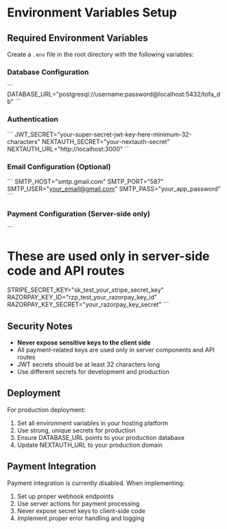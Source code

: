 # Environment Variables Setup

## Required Environment Variables

Create a `.env` file in the root directory with the following variables:

### Database Configuration
\`\`\`
DATABASE_URL="postgresql://username:password@localhost:5432/tofa_db"
\`\`\`

### Authentication
\`\`\`
JWT_SECRET="your-super-secret-jwt-key-here-minimum-32-characters"
NEXTAUTH_SECRET="your-nextauth-secret"
NEXTAUTH_URL="http://localhost:3000"
\`\`\`

### Email Configuration (Optional)
\`\`\`
SMTP_HOST="smtp.gmail.com"
SMTP_PORT="587"
SMTP_USER="your_email@gmail.com"
SMTP_PASS="your_app_password"
\`\`\`

### Payment Configuration (Server-side only)
\`\`\`
# These are used only in server-side code and API routes
STRIPE_SECRET_KEY="sk_test_your_stripe_secret_key"
RAZORPAY_KEY_ID="rzp_test_your_razorpay_key_id"
RAZORPAY_KEY_SECRET="your_razorpay_key_secret"
\`\`\`

## Security Notes

- **Never expose sensitive keys to the client side**
- All payment-related keys are used only in server components and API routes
- JWT secrets should be at least 32 characters long
- Use different secrets for development and production

## Deployment

For production deployment:

1. Set all environment variables in your hosting platform
2. Use strong, unique secrets for production
3. Ensure DATABASE_URL points to your production database
4. Update NEXTAUTH_URL to your production domain

## Payment Integration

Payment integration is currently disabled. When implementing:

1. Set up proper webhook endpoints
2. Use server actions for payment processing
3. Never expose secret keys to client-side code
4. Implement proper error handling and logging
